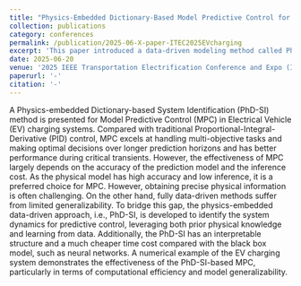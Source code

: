 ```yaml
---
title: "Physics-Embedded Dictionary-Based Model Predictive Control for Electrical Vehicle Charging Systems"
collection: publications
category: conferences
permalink: /publication/2025-06-X-paper-ITEC2025EVcharging
excerpt: 'This paper introduced a data-driven modeling method called Physics-embedded Dictionary-based System Identification (PhD-SI) for the MPC-based EV charging control.'
date: 2025-06-20
venue: '2025 IEEE Transportation Electrification Conference and Expo (ITEC)'
paperurl: '-'
citation: '-'
---
```


A Physics-embedded Dictionary-based System Identification (PhD-SI) method is presented for Model Predictive Control (MPC) in Electrical Vehicle (EV) charging systems. Compared with traditional Proportional-Integral-Derivative (PID) control, MPC excels at handling multi-objective tasks and making optimal decisions over longer prediction horizons and has better performance during critical transients. However, the effectiveness of MPC largely depends on the accuracy of the prediction model and the inference cost. As the physical model has high accuracy and low inference, it is a preferred choice for MPC. However, obtaining precise physical information is often challenging. On the other hand, fully data-driven methods suffer from limited generalizability. To bridge this gap, the physics-embedded data-driven approach, i.e., PhD-SI, is developed to identify the system dynamics for predictive control, leveraging both prior physical knowledge and learning from data. Additionally, the PhD-SI has an interpretable structure and a much cheaper time cost compared with the black box model, such as neural networks. A numerical example of the EV charging system demonstrates the effectiveness of the PhD-SI-based MPC, particularly in terms of computational efficiency and model generalizability.

